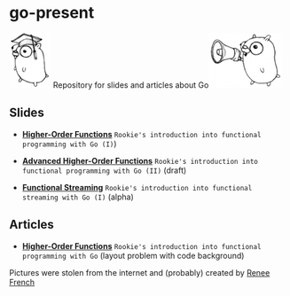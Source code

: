# go-present

![academic-gopher](https://github.com/stefanhans/go-present/blob/master/slides/HighOrderFunctions/images/academic_gopher.png?raw=true) Repository for slides and articles about Go![gopher-talks](https://github.com/stefanhans/go-present/blob/master/slides/HighOrderFunctions/images/gopher-talks.png?raw=true)

## Slides

- **[Higher-Order Functions](http://go-talks.appspot.com/github.com/stefanhans/go-present/slides/HighOrderFunctions/high-order-functions.slide#1)** `Rookie's introduction into functional programming with Go (I)`)


- **[Advanced Higher-Order Functions](http://go-talks.appspot.com/github.com/stefanhans/go-present/slides/HighOrderFunctions/advanced-high-order-functions.slide#1)** `Rookie's introduction into functional programming with Go (II)` (draft)


- **[Functional Streaming](http://go-talks.appspot.com/github.com/stefanhans/go-present/slides/FunctionalStreaming/functional-streaming.slide#1)** `Rookie's introduction into functional streaming with Go (I)` (alpha)




## Articles

- **[Higher-Order Functions](http://go-talks.appspot.com/github.com/stefanhans/go-present/slides/HighOrderFunctions/high-order-functions.article)** `Rookie's introduction into functional programming with Go` (layout problem with code background)


Pictures were stolen from the internet and (probably) created by [Renee French](http://reneefrench.blogspot.co.uk/)